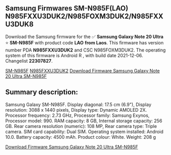 <h2>Samsung Firmwares SM-N985F(LAO) N985FXXU3DUK2/N985FOXM3DUK2/N985FXXU3DUK8</h2>
Download the Samsung firmware for the ✅ <strong>Samsung Galaxy Note 20 Ultra </strong> ⭐ <strong>SM-N985F</strong> with product code <strong>LAO</strong> <strong> from Laos</strong>. This firmware has version number PDA <strong>N985FXXU3DUK2</strong> and CSC N985FOXM3DUK2. The operating system of this firmware is Android R , with build date 2021-12-06. Changelist <strong>22307827</strong>.


[SM-N985F](https://samfirm.shop/samsung/model/SM-N985F)
[N985FXXU3DUK2](https://samfirm.shop/samsung/pda/N985FXXU3DUK2)
[Download Firmware Samsung Galaxy Note 20 Ultra SM-N985F](https://samfirm.shop/samsung/firmware/480398)
<h2>Summary description:</h2>
<p>Samsung Galaxy SM-N985F. Display diagonal: 17.5 cm (6.9"), Display resolution: 3088 x 1440 pixels, Display type: Dynamic AMOLED 2X. Processor frequency: 2.73 GHz, Processor family: Samsung Exynos, Processor model: 990. RAM capacity: 8 GB, Internal storage capacity: 256 GB. Rear camera resolution (numeric): 108 MP, Rear camera type: Triple camera. SIM card capability: Dual SIM. Operating system installed: Android 10.0. Battery capacity: 4500 mAh. Product colour: White. Weight: 208 g</p>


[Download Firmware Samsung Galaxy Note 20 Ultra SM-N985F](https://samfirm.shop/samsung/firmware/480398)
